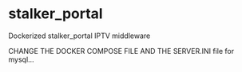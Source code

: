 # stalker_portal
Dockerized stalker_portal IPTV middleware

CHANGE THE DOCKER COMPOSE FILE AND THE SERVER.INI file for mysql...
